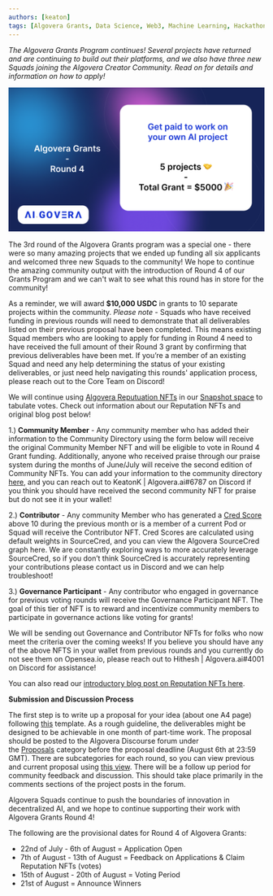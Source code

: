 ```yaml
---
authors: [keaton]
tags: [Algovera Grants, Data Science, Web3, Machine Learning, Hackathon, Algovera Squads]
--- 
```

_The Algovera Grants Program continues! Several projects have returned and are continuing to build out their platforms, and we also have three new Squads joining the Algovera Creator Community. Read on for details and information on how to apply!_

![grants-round-4](./Round_4_Grants.png)

<!--truncate-->

The 3rd round of the Algovera Grants program was a special one - there were so many amazing projects that we ended up funding all six applicants and welcomed three new Squads to the community! We hope to continue the amazing community output with the introduction of Round 4 of our Grants Program and we can't wait to see what this round has in store for the community!

As a reminder, we will award **$10,000 USDC** in grants to 10 separate projects within the community. *Please note -* Squads who have received funding in previous rounds will need to demonstrate that all deliverables listed on their previous proposal have been completed. This means existing Squad members who are looking to apply for funding in Round 4 need to have received the full amount of their Round 3 grant by confirming that previous deliverables have been met. If you’re a member of an existing Squad and need any help determining the status of your existing deliverables, or just need help navigating this rounds' application process, please reach out to the Core Team on Discord! 

We will continue using [Algovera Reputuation NFTs](https://opensea.io/collection/reputation-nfts) in our [Snapshot space](https://snapshot.org/#/algovera.eth) to tabulate votes. Check out information about our Reputation NFTs and original blog post below!

1.) **Community Member** - Any community member who has added their information to the Community Directory using the form below will receive the original Community Member NFT and will be eligible to vote in Round 4 Grant funding. Additionally, anyone who received praise through our praise system during the months of June/July will receive the second edition of Community NFTs. You can add your information to the community directory [here](https://airtable.com/shrQPjhE9wxHbWKL2), and you can reach out to KeatonK | Algovera.ai#6787 on Discord if you think you should have received the second community NFT for praise but do not see it in your wallet!


2.) **Contributor** - Any community Member who has generated a [Cred Score](https://cred.algovera.ai/#/explorer) above 10 during the previous month or is a member of a current Pod or Squad will receive the Contributor NFT. Cred Scores are calculated using default weights in SourceCred, and you can view the Algovera SourceCred graph here. We are constantly exploring ways to more accurately leverage SourceCred, so if you don’t think SourceCred is accurately representing your contributions please contact us in Discord and we can help troubleshoot!

3.) **Governance Participant** - Any contributor who engaged in governance for previous voting rounds will receive the Governance Participant NFT. The goal of this tier of NFT is to reward and incentivize community members to participate in governance actions like voting for grants!

We will be sending out Governance and Contributor NFTs for folks who now meet the criteria over the coming weeks! If you believe you should have any of the above NFTS in your wallet from previous rounds and you currently do not see them on Opensea.io, please reach out to Hithesh | Algovera.ai#4001 on Discord for assistance!

You can also read our [introductory blog post on Reputation NFTs here](https://docs.algovera.ai/blog/2022/04/13/Introducing%20Algovera%20Reputation%20NFTs).



**Submission and Discussion Process**

The first step is to write up a proposal for your idea (about one A4 page) following [this](https://forum.algovera.ai/t/grant-proposal-template/15) template. As a rough guideline, the deliverables might be designed to be achievable in one month of part-time work. The proposal should be posted to the Algovera Discourse forum under the [Proposals](https://forum.algovera.ai/c/proposals) category before the proposal deadline (August 6th at 23:59 GMT). There are subcategories for each round, so you can view previous and current proposal using [this view](https://forum.algovera.ai/c/proposals/round-3/10). There will be a follow up period for community feedback and discussion. This should take place primarily in the comments sections of the project posts in the forum. 

Algovera Squads continue to push the boundaries of innovation in decentralized AI, and we hope to continue supporting their work with Algovera Grants Round 4!

The following are the provisional dates for Round 4 of Algovera Grants:
- 22nd of July - 6th of August = Application Open
- 7th of August - 13th of August = Feedback on Applications & Claim Reputation NFTs (votes)
- 15th of August - 20th of August = Voting Period
- 21st of August = Announce Winners
